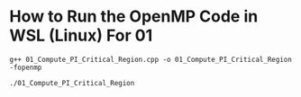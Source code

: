 # How to Run the OpenMP Code in WSL (Linux) For 01

```
g++ 01_Compute_PI_Critical_Region.cpp -o 01_Compute_PI_Critical_Region -fopenmp
```

```
./01_Compute_PI_Critical_Region
```
